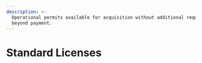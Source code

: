 ```yaml
---
description: >-
  Operational permits available for acquisition without additional requirements
  beyond payment.
---
```


# Standard Licenses

